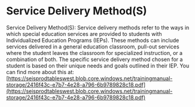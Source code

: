 # Service Delivery Method(S)
Service Delivery Method(S): Service delivery methods refer to the ways in which special education services are provided to students with Individualized Education Programs (IEPs). These methods can include services delivered in a general education classroom, pull-out services where the student leaves the classroom for specialized instruction, or a combination of both. The specific service delivery method chosen for a student is based on their unique needs and goals outlined in their IEP.
You can find more about this at: [https://seisprodtableswest.blob.core.windows.net/trainingmanual-storage/2416f43c-e7b7-4e28-a796-6b9789828c18.pdf](https://seisprodtableswest.blob.core.windows.net/trainingmanual-storage/2416f43c-e7b7-4e28-a796-6b9789828c18.pdf)